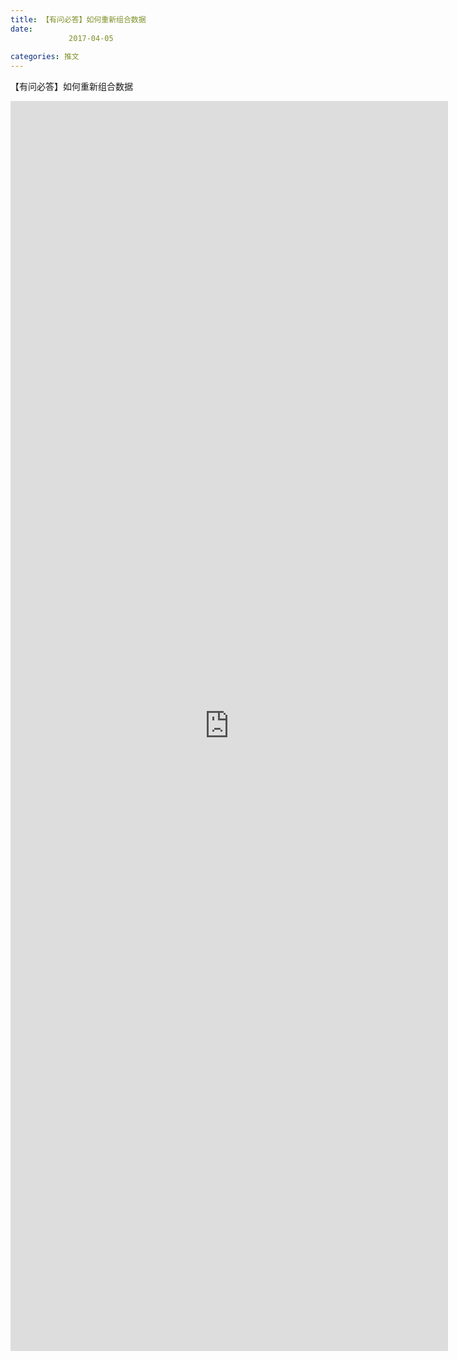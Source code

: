 ```yaml
---
title: 【有问必答】如何重新组合数据
date: 
             2017-04-05
            
categories: 推文
---
```

【有问必答】如何重新组合数据<!--more-->
<iframe src="http://202.114.234.173:8669/appbbs/Stata_Article/@【有问必答】如何重新组合数据.htm" width="700px" height="2000px" scrolling="auto" frameborder=0 ></iframe>
